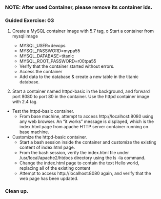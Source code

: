 

### NOTE: After used Container, please remove its container ids. 

### Guided Exercise: 03
 						
1.	Create a MySQL container image with 5.7 tag,
o	Start a container from mysql image
    - 	MYSQL_USER=devops
    - 	MYSQL_PASSWORD=mypa55
    - 	MYSQL_DATABASE=titanic
    - 	MYSQL_ROOT_PASSWORD=r00tpa55
    - 	 Verify that the container started without errors.
    - 	Access the container 
    - 	Add data to the database & create a new table in the titanic database. 

2.	Start a container named httpd-basic in the background, and forward port 8080 to port 80 in the container. Use the httpd container image with 2.4 tag. 
- 	Test the httpd-basic container.
    -	From base machine, attempt to access http://localhost:8080 using any web browser. An “it works” message is displayed, which is the index.html page from apache HTTP server container running on base machine.
-	Customize the httpd-basic container.
    -	Start a bash session inside the container and customize the existing content of index.html page.
    -	From the bash session, verify the index.html file under /usr/local/apache2/htdocs directory using the ls -la command.
    -	Change the index.html page to contain the text Hello world, replacing all of the existing content
    -	Attempt to access http://localhost:8080 again, and verify that the web page has been updated.

###	Clean up.




